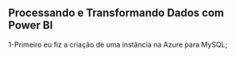 ## Processando e Transformando Dados com Power BI

1-Primeiro eu fiz a criação de uma instância na Azure para MySQL;
